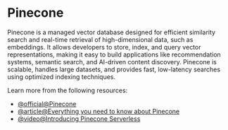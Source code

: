 # Pinecone

Pinecone is a managed vector database designed for efficient similarity search and real-time retrieval of high-dimensional data, such as embeddings. It allows developers to store, index, and query vector representations, making it easy to build applications like recommendation systems, semantic search, and AI-driven content discovery. Pinecone is scalable, handles large datasets, and provides fast, low-latency searches using optimized indexing techniques.

Learn more from the following resources:

- [@official@Pinecone](https://www.pinecone.io)
- [@article@Everything you need to know about Pinecone](https://www.packtpub.com/article-hub/everything-you-need-to-know-about-pinecone-a-vector-database?srsltid=AfmBOorXsy9WImpULoLjd-42ERvTzj3pQb7C2EFgamWlRobyGJVZKKdz)
- [@video@Introducing Pinecone Serverless](https://www.youtube.com/watch?v=iCuR6ihHQgc)
